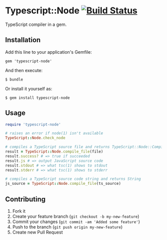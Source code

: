 # Typescript::Node [![Build Status](https://secure.travis-ci.org/typescript-ruby/typescript-node-ruby.png?branch=master)](https://travis-ci.org/typescript-ruby/typescript-node-ruby)

TypeScript compiler in a gem.

## Installation

Add this line to your application's Gemfile:

    gem 'typescript-node'

And then execute:

    $ bundle

Or install it yourself as:

    $ gem install typescript-node

## Usage

```ruby
require 'typescript-node'

# raises an error if node(1) isn't available
TypeScript::Node.check_node

# compiles a TypeScript source file and returns TypeScript::Node::CompileResult
result = TypeScript::Node.compile_file(file)
result.success? # => true if succeeded
result.js # => output JavaScript source code
result.stdout # => what tsc(1) shows to stdout
result.stderr # => what tsc(1) shows to stderr

# compiles a TypeScript source code string and returns String
js_source = TypeScript::Node.compile_file(ts_source)
```


## Contributing

1. Fork it
2. Create your feature branch (`git checkout -b my-new-feature`)
3. Commit your changes (`git commit -am 'Added some feature'`)
4. Push to the branch (`git push origin my-new-feature`)
5. Create new Pull Request
